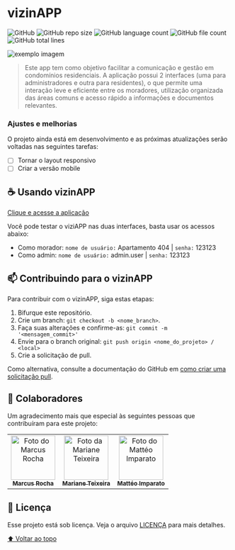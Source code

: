# vizinAPP

![GitHub](https://img.shields.io/github/license/lmartinhao/vizinapp?style=for-the-badge)
![GitHub repo size](https://img.shields.io/github/repo-size/lmartinhao/vizinapp?style=for-the-badge)
![GitHub language count](https://img.shields.io/github/languages/count/lmartinhao/vizinapp?style=for-the-badge)
![GitHub file count](https://img.shields.io/github/directory-file-count/lmartinhao/vizinapp?style=for-the-badge)
![GitHub total lines](https://img.shields.io/tokei/lines/github/lmartinhao/vizinapp?style=for-the-badge)

<img src="https://i.ibb.co/k9x8jyz/Captura-de-Tela-2022-12-12-a-s-14-36-47.png" alt="exemplo imagem">

> Este app tem como objetivo facilitar a comunicação e gestão em condomínios residenciais. A aplicação possui 2 interfaces (uma para administradores e outra para residentes), o que permite uma interação leve e eficiente entre os moradores, utilização organizada das áreas comuns e acesso rápido a informações e documentos relevantes.

### Ajustes e melhorias

O projeto ainda está em desenvolvimento e as próximas atualizações serão voltadas nas seguintes tarefas:

- [ ] Tornar o layout responsivo
- [ ] Criar a versão mobile

## ☕ Usando vizinAPP

[Clique e acesse a aplicação](https://vizinapp.herokuapp.com/)

Você pode testar o viziAPP nas duas interfaces, basta usar os acessos abaixo:
* Como morador: `nome de usuário:` Apartamento 404 | `senha:` 123123
* Como admin: `nome de usuário:` admin.user | `senha:` 123123

## 📫 Contribuindo para o vizinAPP
Para contribuir com o vizinAPP, siga estas etapas:

1. Bifurque este repositório.
2. Crie um branch: `git checkout -b <nome_branch>`.
3. Faça suas alterações e confirme-as: `git commit -m '<mensagem_commit>'`
4. Envie para o branch original: `git push origin <nome_do_projeto> / <local>`
5. Crie a solicitação de pull.

Como alternativa, consulte a documentação do GitHub em [como criar uma solicitação pull](https://help.github.com/en/github/collaborating-with-issues-and-pull-requests/creating-a-pull-request).

## 🤝 Colaboradores

Um agradecimento mais que especial às seguintes pessoas que contribuíram para este projeto:

<table>
  <tr>
    <td align="center">
      <a href="#">
        <img src="https://avatars3.githubusercontent.com/u/24305?v=4" width="100px;" alt="Foto do Marcus Rocha"/><br>
        <sub>
          <b>Marcus Rocha</b>
        </sub>
      </a>
    </td>
    <td align="center">
      <a href="#">
        <img src="https://avatars3.githubusercontent.com/u/115430754?v=4" width="100px;" alt="Foto da Mariane Teixeira"/><br>
        <sub>
          <b>Mariane Teixeira</b>
        </sub>
      </a>
    </td>
    <td align="center">
      <a href="#">
        <img src="https://avatars3.githubusercontent.com/u/56048820?v=4" width="100px;" alt="Foto do Mattéo Imparato"/><br>
        <sub>
          <b>Mattéo Imparato</b>
        </sub>
      </a>
    </td>
  </tr>
</table>

## 📝 Licença

Esse projeto está sob licença. Veja o arquivo [LICENÇA](LICENSE.md) para mais detalhes.

[⬆ Voltar ao topo](#vizinapp)<br>
